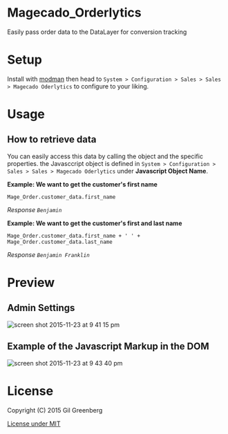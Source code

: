 # Magecado_Orderlytics
Easily pass order data to the DataLayer for conversion tracking

# Setup
Install with [modman](https://github.com/colinmollenhour/modman) then head to `System > Configuration > Sales > Sales > Magecado Oderlytics` to configure to your liking.

# Usage
## How to retrieve data

You can easily access this data by calling the object and the specific properties. the Javasccript object is defined in `System > Configuration > Sales > Sales > Magecado Oderlytics` under **Javascript Object Name**.


**Example: We want to get the customer's first name**
```
Mage_Order.customer_data.first_name
```
*Response `Benjamin`*

**Example: We want to get the customer's first and last name**

```
Mage_Order.customer_data.first_name + ' ' + Mage_Order.customer_data.last_name
```
*Response `Benjamin Franklin`*

# Preview
## Admin Settings
![screen shot 2015-11-23 at 9 41 15 pm](https://cloud.githubusercontent.com/assets/3484527/11356384/4e1c2c42-922b-11e5-8c9d-1e45537d5cca.png)

## Example of the Javascript Markup in the DOM
![screen shot 2015-11-23 at 9 43 40 pm](https://cloud.githubusercontent.com/assets/3484527/11356385/4e1ea63e-922b-11e5-8b2e-2cf3212dff5d.png)

# License

Copyright (C) 2015 Gil Greenberg

[License under MIT](LICENSE.txt)
